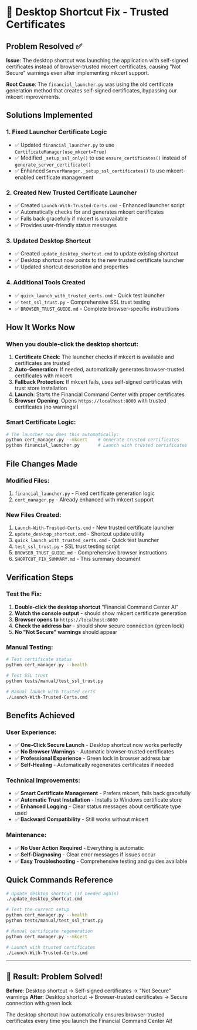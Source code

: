 # 🔧 Desktop Shortcut Fix - Trusted Certificates

## Problem Resolved ✅

**Issue**: The desktop shortcut was launching the application with self-signed certificates instead of browser-trusted mkcert certificates, causing "Not Secure" warnings even after implementing mkcert support.

**Root Cause**: The `financial_launcher.py` was using the old certificate generation method that creates self-signed certificates, bypassing our mkcert improvements.

## Solutions Implemented

### 1. **Fixed Launcher Certificate Logic**
- ✅ Updated `financial_launcher.py` to use `CertificateManager(use_mkcert=True)`
- ✅ Modified `_setup_ssl_only()` to use `ensure_certificates()` instead of `generate_server_certificate()`
- ✅ Enhanced `ServerManager._setup_ssl_certificates()` to use mkcert-enabled certificate management

### 2. **Created New Trusted Certificate Launcher**
- ✅ Created `Launch-With-Trusted-Certs.cmd` - Enhanced launcher script
- ✅ Automatically checks for and generates mkcert certificates
- ✅ Falls back gracefully if mkcert is unavailable
- ✅ Provides user-friendly status messages

### 3. **Updated Desktop Shortcut**
- ✅ Created `update_desktop_shortcut.cmd` to update existing shortcut
- ✅ Desktop shortcut now points to the new trusted certificate launcher
- ✅ Updated shortcut description and properties

### 4. **Additional Tools Created**
- ✅ `quick_launch_with_trusted_certs.cmd` - Quick test launcher
- ✅ `test_ssl_trust.py` - Comprehensive SSL trust testing
- ✅ `BROWSER_TRUST_GUIDE.md` - Complete browser-specific instructions

## How It Works Now

### **When you double-click the desktop shortcut:**

1. **Certificate Check**: The launcher checks if mkcert is available and certificates are trusted
2. **Auto-Generation**: If needed, automatically generates browser-trusted certificates with mkcert
3. **Fallback Protection**: If mkcert fails, uses self-signed certificates with trust store installation
4. **Launch**: Starts the Financial Command Center with proper certificates
5. **Browser Opening**: Opens `https://localhost:8000` with trusted certificates (no warnings!)

### **Smart Certificate Logic:**
```bash
# The launcher now does this automatically:
python cert_manager.py --mkcert    # Generate trusted certificates
python financial_launcher.py       # Launch with trusted certificates
```

## File Changes Made

### **Modified Files:**
1. `financial_launcher.py` - Fixed certificate generation logic
2. `cert_manager.py` - Already enhanced with mkcert support

### **New Files Created:**
1. `Launch-With-Trusted-Certs.cmd` - New trusted certificate launcher
2. `update_desktop_shortcut.cmd` - Shortcut update utility
3. `quick_launch_with_trusted_certs.cmd` - Quick test launcher
4. `test_ssl_trust.py` - SSL trust testing script
5. `BROWSER_TRUST_GUIDE.md` - Comprehensive browser instructions
6. `SHORTCUT_FIX_SUMMARY.md` - This summary document

## Verification Steps

### **Test the Fix:**
1. **Double-click the desktop shortcut** "Financial Command Center AI"
2. **Watch the console output** - should show mkcert certificate generation
3. **Browser opens to** `https://localhost:8000`
4. **Check the address bar** - should show secure connection (green lock)
5. **No "Not Secure" warnings** should appear

### **Manual Testing:**
```bash
# Test certificate status
python cert_manager.py --health

# Test SSL trust
python tests/manual/test_ssl_trust.py

# Manual launch with trusted certs
./Launch-With-Trusted-Certs.cmd
```

## Benefits Achieved

### **User Experience:**
- ✅ **One-Click Secure Launch** - Desktop shortcut now works perfectly
- ✅ **No Browser Warnings** - Automatic browser-trusted certificates
- ✅ **Professional Experience** - Green lock in browser address bar
- ✅ **Self-Healing** - Automatically regenerates certificates if needed

### **Technical Improvements:**
- ✅ **Smart Certificate Management** - Prefers mkcert, falls back gracefully
- ✅ **Automatic Trust Installation** - Installs to Windows certificate store
- ✅ **Enhanced Logging** - Clear status messages about certificate type used
- ✅ **Backward Compatibility** - Still works without mkcert

### **Maintenance:**
- ✅ **No User Action Required** - Everything is automatic
- ✅ **Self-Diagnosing** - Clear error messages if issues occur
- ✅ **Easy Troubleshooting** - Comprehensive testing and guides available

## Quick Commands Reference

```bash
# Update desktop shortcut (if needed again)
./update_desktop_shortcut.cmd

# Test the current setup
python cert_manager.py --health
python tests/manual/test_ssl_trust.py

# Manual certificate regeneration
python cert_manager.py --mkcert

# Launch with trusted certificates
./Launch-With-Trusted-Certs.cmd
```

---

## 🎉 Result: Problem Solved!

**Before**: Desktop shortcut → Self-signed certificates → "Not Secure" warnings
**After**: Desktop shortcut → Browser-trusted certificates → Secure connection with green lock

The desktop shortcut now automatically ensures browser-trusted certificates every time you launch the Financial Command Center AI!